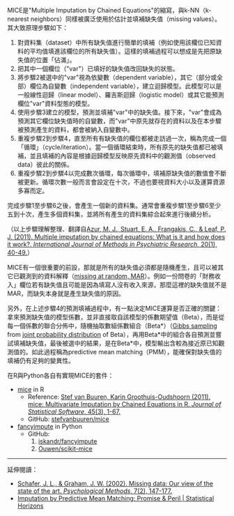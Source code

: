 MICE是"Multiple Imputation by Chained Equations"的縮寫，與k-NN（k-nearest neighbors）同樣被廣泛使用於估計並填補缺失值（missing values）。其大致原理步驟如下：

1. 對資料集（dataset）中所有缺失值進行簡單的填補（例如使用該欄位已知資料的平均值填進該欄位的所有缺失值）。這樣的填補過程可以想成是先把原缺失值的位置「佔滿」。
2. 把其中一個欄位（"var"）已填好的缺失值改回缺失的狀態。
3. 將步驟2被選中的"var"視為依變數（dependent variable），其它（部分或全部）欄位為自變數（independent variable），建立迴歸模型。此模型可以是一般線性迴歸（linear model）、羅吉斯迴歸（logistic model）或其它能預測欄位"var"資料型態的模型。
4. 使用步驟3建立的模型，預測並填補"var"中的缺失值。接下來，"var"會成為預測其它欄位缺失值時的自變數，而"var"中原先就存在的資料以及在本步驟被預測產生的資料，都會被納入自變數中。
5. 重複步驟2到步驟4，直至所有有缺失值的欄位都被走訪過一次，稱為完成一個「循環」（cycle/iteration）。當一個循環結束時，所有原先的缺失值都已被填補，並且填補的內容是根據迴歸模型反映原先資料中的觀測值（observed data）彼此的關係。
6. 重複步驟2到步驟4以完成數次循環，每次循環中，填補原缺失值的數值會不斷被更新。循環次數一般而言會設定在十次，不過也要視資料大小以及運算資源多寡而定。

完成步驟1至步驟6之後，會產生一個新的資料集。通常會重複步驟1至步驟6至少五到十次，產生多個資料集，並將所有產生的資料集綜合起來進行後續分析。

（以上步驟理解整理、翻譯自[Azur, M. J., Stuart, E. A., Frangakis, C., & Leaf, P. J. (2011). Multiple imputation by chained equations: What is it and how does it work?. *International Journal of Methods in Psychiatric Research*, 20(1), 40-49.](http://onlinelibrary.wiley.com/doi/10.1002/mpr.329/full)）

MICE有一個很重要的前設，那就是所有的缺失值必須都是隨機產生，且可以被其它已觀測到的資料解釋（[missing at random, MAR](https://en.wikipedia.org/wiki/Missing_data#Missing_at_random)）。例如一份問卷的「財務收入」欄位若有缺失值且可能是因為填寫人沒有收入來源，那麼這裡的缺失值就不是MAR，而缺失本身就是產生缺失值的原因。

另外，在上述步驟4的預測填補過程中，有一點決定MICE運算是否正確的關鍵：拿來預測缺失值的模型係數，並非直接取自該模型的係數期望值（Beta），而是從每一個係數的聯合分佈中，隨機抽取數組係數組合（Beta\*）（[Gibbs sampling](https://en.wikipedia.org/wiki/Gibbs_sampling) from [joint probability distribution](https://en.wikipedia.org/wiki/Joint_probability_distribution) of Beta），再用Beta\*中的組合各自預測並嘗試填補缺失值，最後被選中的結果，是在Beta\*中，模型輸出含較為接近原已知觀測值的。如此過程稱為predictive mean matching（PMM），能確保對缺失值的填補仍有足夠的變異性。

在R與Python各自有實現MICE的套件：
* [mice](https://cran.r-project.org/web/packages/mice/index.html) in R
  * Reference: [Stef van Buuren, Karin Groothuis-Oudshoorn (2011). mice: Multivariate Imputation by Chained Equations in R. *Journal of Statistical Software*, 45(3), 1-67.](https://www.jstatsoft.org/article/view/v045i03)
  * GitHub: [stefvanbuuren/mice](https://github.com/stefvanbuuren/mice)
* [fancyimpute](https://pypi.python.org/pypi/fancyimpute) in Python
  * GitHub:
    1. [iskandr/fancyimpute](https://github.com/iskandr/fancyimpute)
    2. [Ouwen/scikit-mice](https://github.com/Ouwen/scikit-mice)

----

延伸閱讀：
* [Schafer, J. L., & Graham, J. W. (2002). Missing data: Our view of the state of the art. *Psychological Methods*, 7(2), 147-177.](http://psycnet.apa.org/record/2002-13431-001)
* [Imputation by Predictive Mean Matching: Promise & Peril | Statistical Horizons](https://statisticalhorizons.com/predictive-mean-matching)
